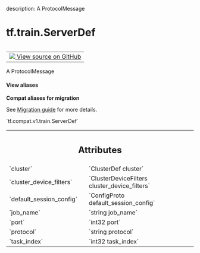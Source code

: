 description: A ProtocolMessage

<div itemscope itemtype="http://developers.google.com/ReferenceObject">
<meta itemprop="name" content="tf.train.ServerDef" />
<meta itemprop="path" content="Stable" />
</div>

# tf.train.ServerDef

<!-- Insert buttons and diff -->

<table class="tfo-notebook-buttons tfo-api nocontent" align="left">
<td>
  <a target="_blank" href="https://github.com/tensorflow/tensorflow/blob/r2.2/tensorflow/core/protobuf/tensorflow_server.proto">
    <img src="https://www.tensorflow.org/images/GitHub-Mark-32px.png" />
    View source on GitHub
  </a>
</td>
</table>



A ProtocolMessage

<section class="expandable">
  <h4 class="showalways">View aliases</h4>
  <p>
<b>Compat aliases for migration</b>
<p>See
<a href="https://www.tensorflow.org/guide/migrate">Migration guide</a> for
more details.</p>
<p>`tf.compat.v1.train.ServerDef`</p>
</p>
</section>

<!-- Placeholder for "Used in" -->




<!-- Tabular view -->
 <table class="responsive fixed orange">
<colgroup><col width="214px"><col></colgroup>
<tr><th colspan="2"><h2 class="add-link">Attributes</h2></th></tr>

<tr>
<td>
`cluster`
</td>
<td>
`ClusterDef cluster`
</td>
</tr><tr>
<td>
`cluster_device_filters`
</td>
<td>
`ClusterDeviceFilters cluster_device_filters`
</td>
</tr><tr>
<td>
`default_session_config`
</td>
<td>
`ConfigProto default_session_config`
</td>
</tr><tr>
<td>
`job_name`
</td>
<td>
`string job_name`
</td>
</tr><tr>
<td>
`port`
</td>
<td>
`int32 port`
</td>
</tr><tr>
<td>
`protocol`
</td>
<td>
`string protocol`
</td>
</tr><tr>
<td>
`task_index`
</td>
<td>
`int32 task_index`
</td>
</tr>
</table>




